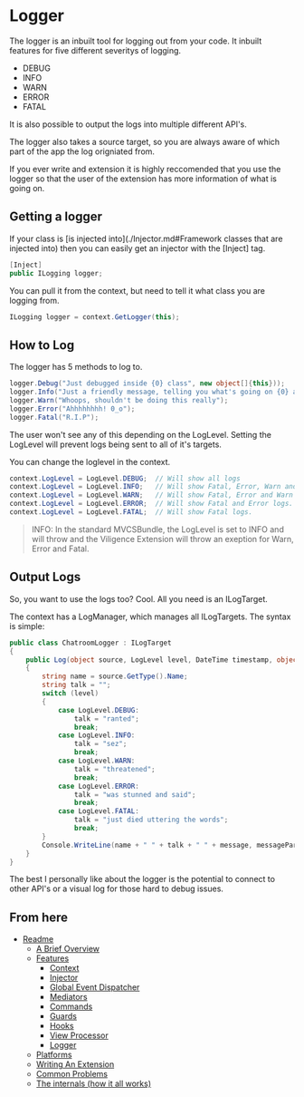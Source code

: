 Logger
======

The logger is an inbuilt tool for logging out from your code.
It inbuilt features for five different severitys of logging.

* DEBUG
* INFO
* WARN
* ERROR
* FATAL

It is also possible to output the logs into multiple different API's.

The logger also takes a source target, so you are always aware of which part of the app the log origniated from.

If you ever write and extension it is highly reccomended that you use the logger so that the user of the extension has more information of what is going on.


Getting a logger
----------------

If your class is [is injected into](./Injector.md#Framework classes that are injected into) then you can easily get an injector with the [Inject] tag.

```csharp
[Inject]
public ILogging logger;
```

You can pull it from the context, but need to tell it what class you are logging from.

```csharp
ILogging logger = context.GetLogger(this);
```

How to Log
----------

The logger has 5 methods to log to.

```csharp
logger.Debug("Just debugged inside {0} class", new object[]{this}));
logger.Info("Just a friendly message, telling you what's going on {0} and {1}", new object[]{this, instance});
logger.Warn("Whoops, shouldn't be doing this really");
logger.Error("Ahhhhhhhh! 0_o");
logger.Fatal("R.I.P");
```

The user won't see any of this depending on the LogLevel. Setting the LogLevel will prevent logs being sent to all of it's targets.

You can change the loglevel in the context.

```csharp
context.LogLevel = LogLevel.DEBUG;	// Will show all logs
context.LogLevel = LogLevel.INFO;	// Will show Fatal, Error, Warn and Info logs.
context.LogLevel = LogLevel.WARN;	// Will show Fatal, Error and Warn logs.
context.LogLevel = LogLevel.ERROR;	// Will show Fatal and Error logs.
context.LogLevel = LogLevel.FATAL;	// Will show Fatal logs.
```

> INFO: In the standard MVCSBundle, the LogLevel is set to INFO and will throw and the Viligence Extension will throw an exeption for Warn, Error and Fatal.

Output Logs
-----------

So, you want to use the logs too? Cool. All you need is an ILogTarget.

The context has a LogManager, which manages all ILogTargets. The syntax is simple:

```csharp
public class ChatroomLogger : ILogTarget
{
	public Log(object source, LogLevel level, DateTime timestamp, object message, params object[] messageParameters)
	{
		string name = source.GetType().Name;
        string talk = "";
        switch (level)
        {
			case LogLevel.DEBUG:
				talk = "ranted";
                break;
			case LogLevel.INFO:
            	talk = "sez";
				break;
			case LogLevel.WARN:
            	talk = "threatened";
				break;
			case LogLevel.ERROR:
            	talk = "was stunned and said";
				break;
			case LogLevel.FATAL:
            	talk = "just died uttering the words";
				break;
        }
        Console.WriteLine(name + " " + talk + " " + message, messageParameters);
	}
}
```

The best I personally like about the logger is the potential to connect to other API's or a visual log for those hard to debug issues.

From here
---------

* [Readme](../../README.md)
	* [A Brief Overview](../ABriefOverview.md)
	* [Features](../Features.md)
		* [Context](./Context.md)
		* [Injector](./Injector.md)
		* [Global Event Dispatcher](./GlobalEventDispatcher.md)
		* [Mediators](./Mediators.md)
		* [Commands](./Commands.md)
		* [Guards](./Guards.md)
		* [Hooks](./Hooks.md)
		* [View Processor](./ViewProcessor.md)
		* [Logger](./Logger.md)
	* [Platforms](../Platforms.md)
	* [Writing An Extension](../WritingAnExtension.md)
	* [Common Problems](../CommonProblems.md)
	* [The internals (how it all works)](../TheInternals.md)